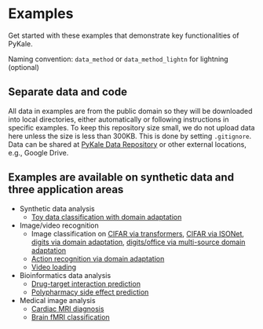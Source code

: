 # Examples

Get started with these examples that demonstrate key functionalities of PyKale.

Naming convention: `data_method` or `data_method_lightn` for lightning (optional)

## Separate data and code

All data in examples are from the public domain so they will be downloaded into local directories, either automatically or following instructions in specific examples. To keep this repository size small, we do not upload data here unless the size is less than 300KB. This is done by setting `.gitignore`. Data can be shared at [PyKale Data Repository](https://github.com/pykale/data) or other external locations, e.g., Google Drive.

## Examples are available on synthetic data and three application areas

- Synthetic data analysis
  - [Toy data classification with domain adaptation](https://github.com/pykale/pykale/tree/main/examples/toy_domain_adaptation)
- Image/video recognition
  - Image classification on [CIFAR via transformers](https://github.com/pykale/pykale/tree/master/examples/cifar_cnntransformer), [CIFAR via ISONet](https://github.com/pykale/pykale/tree/master/examples/cifar_isonet), [digits via domain adaptation](https://github.com/pykale/pykale/tree/master/examples/digits_dann_lightn), [digits/office via multi-source domain adaptation](https://github.com/pykale/pykale/tree/main/examples/multisource_adapt)
  - [Action recognition via domain adaptation](https://github.com/pykale/pykale/tree/master/examples/action_dann_lightn)
  - [Video loading](https://github.com/pykale/pykale/tree/master/examples/video_loading)
- Bioinformatics data analysis
  - [Drug-target interaction prediction](https://github.com/pykale/pykale/tree/master/examples/bindingdb_deepdta)
  - [Polypharmacy side effect prediction](https://github.com/pykale/pykale/tree/master/examples/drug_gripnet)
- Medical image analysis
  - [Cardiac MRI diagnosis](https://github.com/pykale/pykale/tree/master/examples/cmri_mpca)
  - [Brain fMRI classification](https://github.com/pykale/pykale/tree/main/examples/autism_detection)
